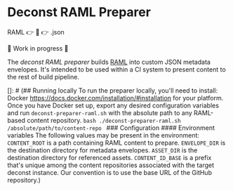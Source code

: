 # Deconst RAML Preparer
RAML :point_right: :wrench: :point_right: .json

:construction: Work in progress :construction:

The *deconst RAML preparer* builds [RAML](#) into custom JSON metadata
envelopes. It's intended to be used within a CI system to present content to
the rest of build pipeline.

[\]: # (## Running locally To run the preparer locally, you'll need to install: Docker https://docs.docker.com/installation/#installation for your platform. Once you have Docker set up, export any desired configuration variables and run `deconst-preparer-raml.sh` with the absolute path to any RAML-based content repository. ```bash ./deconst-preparer-raml.sh /absolute/path/to/content-repo ``` ### Configuration #### Environment variables The following values may be present in the environment: `CONTENT_ROOT` is a path containing RAML content to prepare. `ENVELOPE_DIR` is the destination directory for metadata envelopes. `ASSET_DIR` is the destination directory for referenced assets. `CONTENT_ID_BASE` is a prefix that's unique among the content repositories associated with the target deconst instance. Our convention is to use the base URL of the GitHub repository.)
